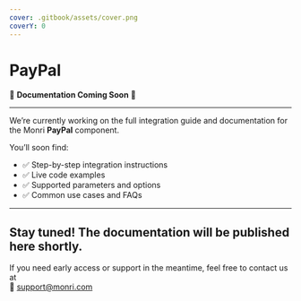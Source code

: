 ```yaml
---
cover: .gitbook/assets/cover.png
coverY: 0
---
```


# PayPal

🚧 **Documentation Coming Soon** 🚧

***

We’re currently working on the full integration guide and documentation for the Monri **PayPal** component.

You’ll soon find:

* ✅ Step-by-step integration instructions
* ✅ Live code examples
* ✅ Supported parameters and options
* ✅ Common use cases and FAQs

***

## Stay tuned! The documentation will be published here shortly.

If you need early access or support in the meantime, feel free to contact us at\
📩 [support@monri.com](mailto:support@monri.com)
